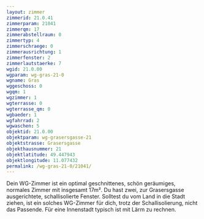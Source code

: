 ```yaml
---
layout: zimmer
zimmerid: 21.0.41
zimmerparam: 21041
zimmerqm: 17
zimmerabstellraum: 0
zimmertyp: 4
zimmerschraege: 0
zimmerausrichtung: 1
zimmerfenster: 2
zimmerlautstaerke: 7
wgid: 21.0.00
wgparam: wg-gras-21-0
wgname: Gras
wggeschoss: 0
wgqm: 1
wgzimmer: 1
wgterrasse: 0
wgterrasse_qm: 0
wgbaeder: 1
wgfahrrad: 2
wgwaschen: 5
objektid: 21.0.00
objektparam: wg-grasersgasse-21
objektstrasse: Grasersgasse
objekthausnummer: 21
objektlatitude: 49.447943
objektlongitude: 11.077432
permalink: /wg-gras-21-0/21041/
---
```

Dein WG-Zimmer ist ein optimal geschnittenes, schön geräumiges, normales Zimmer mit insgesamt 17m². Du hast zwei, zur Grasersgasse ausgerichtete, schallisolierte Fenster. Solltest du vom Land in die Stadt ziehen, ist ein solches WG-Zimmer für dich, trotz der Schallisolierung, nicht das Passende. Für eine Innenstadt typisch ist mit Lärm zu rechnen. 